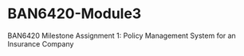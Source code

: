 # BAN6420-Module3
BAN6420 Milestone Assignment 1: Policy Management System for an Insurance Company
